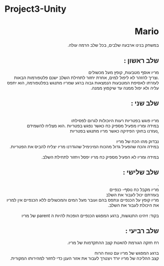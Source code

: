 # Project3-Unity
<div dir='rtl' lang='he'>
 
# Mario

במשחק בנינו ארבעה שלבים, 
בכל שלב הרמה עולה.

## שלב ראשון :

מריו אוסף מטבעות, קופץ מעל מכשולים
<br />.וצריך להזהר לא ליפול למים, אחרת יחזור לתחילת השלב
ישנם פלטפורמות הבאות לעזרתו לאסיפת המטבעות הנמצאות גבוה
ברגע שמריו מתנגש בפלטפורמה, הוא יתפס עליה ולא יפול ממנה עד שיקפוץ ממנה.

## שלב שני :
<br />מריו פוגש בפטריות רעות היוכולות לגרום לפסילתו
<br />במידה ומריו מפעיל מספיק כח כאשר נפגש בפטריות
.הוא מצליח להשמידם<br />
,נעזרנו בחוקי הפיזיקה
כאשר מריו מתנגש בפטריות<br />
<br />נבדוק מהו הכח של מריו
<br />במידה והכח שהפעיל גדול מהכוח המינימיל שהגדרנו
מריו יצליח להביס את הפטריות.<br />
<br />במידה ומריו לא הפעיל מספיק כח
מריו יפסל ויחזור לתחילת השלב.<br />

## שלב שלישי :

.<br />מריו מקבל כח נוסף- כנפיים
<br />בעזרתם יכול לעבור את השלב
<br />מריו קופץ על הכנפיים ונתפס בהם ועובר מעל המים והמכשולים
ללא הכנפיים אין למריו את היכולת לעבור את השלב.<br />
<br />בקוד: זיהינו התנגשות, ברגע המפגש הכנפיים הופכות להיות 
ה parent של מריו
 
## שלב רביעי :
רח חזקה הגורמת להאטת קצב ההתקדמות של מריו.<br />
<br />ברגע המפגש של מריו עם טווח הרוח
<br />קצב ההליכה של מריו יורד
ויצטרך לעבור את אזור הענן כדי לחזור למהירותו המקורית.<br />



